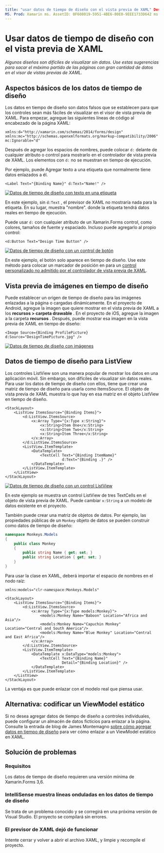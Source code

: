 ```yaml
---
title: "usar datos de tiempo de diseño con el vista previa de XAML" Descripción: "en este artículo se explica cómo usar los datos de tiempo de diseño para mostrar los diseños con gran cantidad de datos en el visor de vista previa de XAML sin ejecutar la aplicación".
MS. Prod: Xamarin ms. AssetID: 0F608019-5951-4BE6-80E0-9EEE1733D642 ms. Technology: Xamarin-Forms Author: maddyleger1 ms. Author: maleger ms. Date: 03/27/2019 no-LOC: [ Xamarin.Forms , Xamarin.Essentials ]
---
```


# <a name="use-design-time-data-with-the-xaml-previewer"></a>Usar datos de tiempo de diseño con el vista previa de XAML

_Algunos diseños son difíciles de visualizar sin datos. Use estas sugerencias para sacar el máximo partido de las páginas con gran cantidad de datos en el visor de vistas previas de XAML._

## <a name="design-time-data-basics"></a>Aspectos básicos de los datos de tiempo de diseño

Los datos en tiempo de diseño son datos falsos que se establecen para que los controles sean más fáciles de visualizar en el visor de vista previa de XAML. Para empezar, agregue las siguientes líneas de código al encabezado de la página XAML:

```xaml
xmlns:d="http://xamarin.com/schemas/2014/forms/design"
xmlns:mc="http://schemas.openxmlformats.org/markup-compatibility/2006"
mc:Ignorable="d"
```

Después de agregar los espacios de nombres, puede colocar `d:` delante de cualquier atributo o control para mostrarlo en el controlador de vista previa de XAML. Los elementos con `d:` no se muestran en tiempo de ejecución.

Por ejemplo, puede Agregar texto a una etiqueta que normalmente tiene datos enlazados a él.

```xaml
<Label Text="{Binding Name}" d:Text="Name!" />
```

[![Datos de tiempo de diseño con texto en una etiqueta](xaml-previewer-images/designtimedata-label-sm.png "Datos de tiempo de diseño con texto como etiqueta")](xaml-previewer-images/designtimedata-label-lg.png#lightbox)

En este ejemplo, sin `d:Text` , el previsor de XAML no mostraría nada para la etiqueta. En su lugar, muestra "nombre". donde la etiqueta tendrá datos reales en tiempo de ejecución.

Puede usar `d:` con cualquier atributo de un Xamarin.Forms control, como colores, tamaños de fuente y espaciado. Incluso puede agregarlo al propio control:

```xaml
<d:Button Text="Design Time Button" />
```

[![Datos de tiempo de diseño con un control de botón](xaml-previewer-images/designtimedata-controls-sm.png "Datos de tiempo de diseño con un control de botón")](xaml-previewer-images/designtimedata-controls-lg.png#lightbox)

En este ejemplo, el botón solo aparece en tiempo de diseño. Use este método para colocar un marcador de posición en para un [control personalizado no admitido por el controlador de vista previa de XAML](render-custom-controls.md).

## <a name="preview-images-at-design-time"></a>Vista previa de imágenes en tiempo de diseño

Puede establecer un origen de tiempo de diseño para las imágenes enlazadas a la página o cargadas dinámicamente. En el proyecto de Android, agregue la imagen que quiere mostrar en el vista previa de XAML a los **recursos > carpeta drawable** . En el proyecto de iOS, agregue la imagen a la carpeta **recursos** . Después, puede mostrar esa imagen en la vista previa de XAML en tiempo de diseño:

```xaml
<Image Source={Binding ProfilePicture} d:Source="DesignTimePicture.jpg" />
```

[![Datos de tiempo de diseño con imágenes](xaml-previewer-images/designtimedata-image-sm.png "Datos de tiempo de diseño con iamges")](xaml-previewer-images/designtimedata-image-lg.png#lightbox)

## <a name="design-time-data-for-listviews"></a>Datos de tiempo de diseño para ListView

Los controles ListView son una manera popular de mostrar los datos en una aplicación móvil. Sin embargo, son difíciles de visualizar sin datos reales. Para usar los datos de tiempo de diseño con ellos, tiene que crear una matriz de tiempo de diseño para usarla como ItemsSource. El objeto de vista previa de XAML muestra lo que hay en esa matriz en el objeto ListView en tiempo de diseño.

```xaml
<StackLayout>
    <ListView ItemsSource="{Binding Items}">
        <d:ListView.ItemsSource>
            <x:Array Type="{x:Type x:String}">
                <x:String>Item One</x:String>
                <x:String>Item Two</x:String>
                <x:String>Item Three</x:String>
            </x:Array>
        </d:ListView.ItemsSource>
        <ListView.ItemTemplate>
            <DataTemplate>
                <TextCell Text="{Binding ItemName}"
                          d:Text="{Binding .}" />
            </DataTemplate>
        </ListView.ItemTemplate>
    </ListView>
</StackLayout>
```

[![Datos de tiempo de diseño con un control ListView](xaml-previewer-images/designtimedata-itemssource-sm.png "Datos de tiempo de diseño con un control ListView")](xaml-previewer-images/designtimedata-itemssource-lg.png#lightbox)

En este ejemplo se muestra un control ListView de tres TextCells en el objeto de vista previa de XAML. Puede cambiar `x:String` a un modelo de datos existente en el proyecto.

También puede crear una matriz de objetos de datos. Por ejemplo, las propiedades públicas de un `Monkey` objeto de datos se pueden construir como datos de tiempo de diseño:

```csharp
namespace Monkeys.Models
{
    public class Monkey
    {
        public string Name { get; set; }
        public string Location { get; set; }
    }
}
```

Para usar la clase en XAML, deberá importar el espacio de nombres en el nodo raíz:

```xaml
xmlns:models="clr-namespace:Monkeys.Models"
```

```xaml
<StackLayout>
    <ListView ItemsSource="{Binding Items}">
        <d:ListView.ItemsSource>
            <x:Array Type="{x:Type models:Monkey}">
                <models:Monkey Name="Baboon" Location="Africa and Asia"/>
                <models:Monkey Name="Capuchin Monkey" Location="Central and South America"/>
                <models:Monkey Name="Blue Monkey" Location="Central and East Africa"/>
            </x:Array>
        </d:ListView.ItemsSource>
        <ListView.ItemTemplate>
            <DataTemplate x:DataType="models:Monkey">
                <TextCell Text="{Binding Name}"
                          Detail="{Binding Location}" />
            </DataTemplate>
        </ListView.ItemTemplate>
    </ListView>
</StackLayout>
```

La ventaja es que puede enlazar con el modelo real que piensa usar.

## <a name="alternative-hardcode-a-static-viewmodel"></a>Alternativa: codificar un ViewModel estático

Si no desea agregar datos de tiempo de diseño a controles individuales, puede configurar un almacén de datos ficticios para enlazar a la página. Consulte la entrada de blog de James Montemagno [sobre cómo agregar datos en tiempo de diseño](https://montemagno.com/xamarin-forms-design-time-data-tips-best-practices/) para ver cómo enlazar a un ViewModel estático en XAML.

## <a name="troubleshooting"></a>Solución de problemas

### <a name="requirements"></a>Requisitos

Los datos de tiempo de diseño requieren una versión mínima de Xamarin.Forms 3,6.

### <a name="intellisense-shows-squiggly-lines-under-my-design-time-data"></a>IntelliSense muestra líneas onduladas en los datos de tiempo de diseño

Se trata de un problema conocido y se corregirá en una próxima versión de Visual Studio. El proyecto se compilará sin errores.

### <a name="the-xaml-previewer-stopped-working"></a>El previsor de XAML dejó de funcionar

Intente cerrar y volver a abrir el archivo XAML, y limpie y recompile el proyecto.
